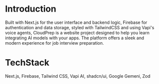 
# Introduction

Built with Next.js for the user interface and backend logic, Firebase for authentication and data storage, styled with TailwindCSS and using Vapi's voice agents, CloudPrep is a website project designed to help you learn integrating AI models with your apps. The platform offers a sleek and modern experience for job interview preparation. 

# TechStack

Next.js,
Firebase,
Tailwind CSS,
Vapi AI,
shadcn/ui,
Google Gemeni,
Zod
